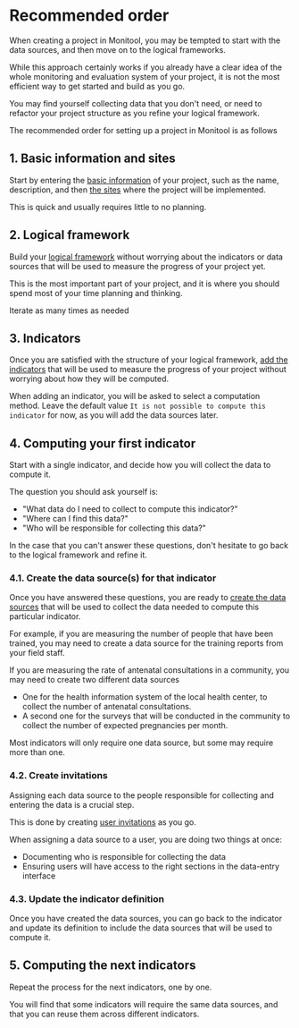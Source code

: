 # Recommended order

When creating a project in Monitool, you may be tempted to start with the data sources, and then move on to the logical frameworks.

While this approach certainly works if you already have a clear idea of the whole monitoring and evaluation system of your project, it is not the most efficient way to get started and build as you go.

You may find yourself collecting data that you don't need, or need to refactor your project structure as you refine your logical framework.

The recommended order for setting up a project in Monitool is as follows

## 1. Basic information and sites

Start by entering the [basic information](./basic-information.md) of your project, such as the name, description, and then [the sites](./site.md) where the project will be implemented.

This is quick and usually requires little to no planning.

## 2. Logical framework

Build your [logical framework](./logical-framework.md) without worrying about the indicators or data sources that will be used to measure the progress of your project yet.

This is the most important part of your project, and it is where you should spend most of your time planning and thinking.

Iterate as many times as needed

## 3. Indicators

Once you are satisfied with the structure of your logical framework, [add the indicators](./indicators.md) that will be used to measure the progress of your project without worrying about how they will be computed.

When adding an indicator, you will be asked to select a computation method. Leave the default value `It is not possible to compute this indicator` for now, as you will add the data sources later.

## 4. Computing your first indicator

Start with a single indicator, and decide how you will collect the data to compute it.

The question you should ask yourself is:

- "What data do I need to collect to compute this indicator?"
- "Where can I find this data?"
- "Who will be responsible for collecting this data?"

In the case that you can't answer these questions, don't hesitate to go back to the logical framework and refine it.

### 4.1. Create the data source(s) for that indicator

Once you have answered these questions, you are ready to [create the data sources](./data-source.md) that will be used to collect the data needed to compute this particular indicator.

For example, if you are measuring the number of people that have been trained, you may need to create a data source for the training reports from your field staff.

If you are measuring the rate of antenatal consultations in a community, you may need to create two different data sources

- One for the health information system of the local health center, to collect the number of antenatal consultations.
- A second one for the surveys that will be conducted in the community to collect the number of expected pregnancies per month.

Most indicators will only require one data source, but some may require more than one.

### 4.2. Create invitations

Assigning each data source to the people responsible for collecting and entering the data is a crucial step.

This is done by creating [user invitations](./invite-other-users.md) as you go.

When assigning a data source to a user, you are doing two things at once:

- Documenting who is responsible for collecting the data
- Ensuring users will have access to the right sections in the data-entry interface

### 4.3. Update the indicator definition

Once you have created the data sources, you can go back to the indicator and update its definition to include the data sources that will be used to compute it.

## 5. Computing the next indicators

Repeat the process for the next indicators, one by one.

You will find that some indicators will require the same data sources, and that you can reuse them across different indicators.

